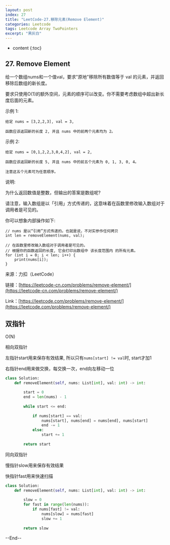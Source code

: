```yaml
---
layout: post
index: 27
title: "LeetCode-27.移除元素(Remove Element)"
categories: Leetcode
tags: Leetcode Array TwoPointers
excerpt: "黑灰白"
---
```


* content
{:toc}

## 27. Remove Element

给一个数组nums和一个值val，要求"原地"移除所有数值等于 val 的元素，并返回移除后数组的新长度。

要求只使用O(1)的额外空间，元素的顺序可以改变。你不需要考虑数组中超出新长度后面的元素。

示例 1:

```
给定 nums = [3,2,2,3], val = 3,

函数应该返回新的长度 2, 并且 nums 中的前两个元素均为 2。

```

示例 2:

```
给定 nums = [0,1,2,2,3,0,4,2], val = 2,

函数应该返回新的长度 5, 并且 nums 中的前五个元素为 0, 1, 3, 0, 4。

注意这五个元素可为任意顺序。
```

说明:

为什么返回数值是整数，但输出的答案是数组呢?

请注意，输入数组是以「引用」方式传递的，这意味着在函数里修改输入数组对于调用者是可见的。

你可以想象内部操作如下:

```
// nums 是以“引用”方式传递的。也就是说，不对实参作任何拷贝
int len = removeElement(nums, val);

// 在函数里修改输入数组对于调用者是可见的。
// 根据你的函数返回的长度, 它会打印出数组中 该长度范围内 的所有元素。
for (int i = 0; i < len; i++) {
    print(nums[i]);
}
```

来源：力扣（LeetCode）

链接：[https://leetcode-cn.com/problems/remove-element/](https://leetcode-cn.com/problems/remove-element/)

Link：[https://leetcode.com/problems/remove-element/](https://leetcode.com/problems/remove-element/)

## 双指针

O(N)

相向双指针

左指针start用来保存有效结果, 所以只有```nums[start] != val```时, start才加1

右指针end用来做交换，每交换一次，end向左移动一位

```python
class Solution:
    def removeElement(self, nums: List[int], val: int) -> int:
        
        start = 0
        end = len(nums) - 1
        
        while start <= end:
            
            if nums[start] == val:
                nums[start], nums[end] = nums[end], nums[start]
                end -= 1
            else:
                start += 1
        
        return start
```

同向双指针

慢指针slow用来保存有效结果

快指针fast用来快速扫描

```python
class Solution:
    def removeElement(self, nums: List[int], val: int) -> int:
        
        slow = 0
        for fast in range(len(nums)):
            if nums[fast] != val:
                nums[slow] = nums[fast]
                slow += 1
        
        return slow
```

--End--


